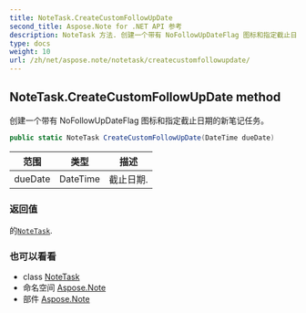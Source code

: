 ```yaml
---
title: NoteTask.CreateCustomFollowUpDate
second_title: Aspose.Note for .NET API 参考
description: NoteTask 方法. 创建一个带有 NoFollowUpDateFlag 图标和指定截止日期的新笔记任务
type: docs
weight: 10
url: /zh/net/aspose.note/notetask/createcustomfollowupdate/
---
```

## NoteTask.CreateCustomFollowUpDate method

创建一个带有 NoFollowUpDateFlag 图标和指定截止日期的新笔记任务。

```csharp
public static NoteTask CreateCustomFollowUpDate(DateTime dueDate)
```

| 范围 | 类型 | 描述 |
| --- | --- | --- |
| dueDate | DateTime | 截止日期. |

### 返回值

的[`NoteTask`](../).

### 也可以看看

* class [NoteTask](../)
* 命名空间 [Aspose.Note](../../notetask/)
* 部件 [Aspose.Note](../../../)



